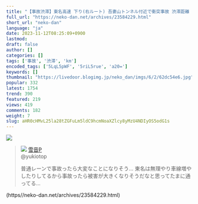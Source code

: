 ```yaml
---
title: "【事故渋滞】東名高速 下り(右ルート) 吾妻山トンネル付近で衝突事故 渋滞距離 3.0km "
full_url: "https://neko-dan.net/archives/23584229.html"
short_url: "neko-dan"
language: "ja"
date: 2023-11-12T08:25:09+0900
lastmod: 
draft: false
author: []
categories: []
tags: ['事故', '渋滞', 'km']
encoded_tags: ['5LqL5pWF', '5riL5rue', 'a20=']
keywords: []
thumbnail: "https://livedoor.blogimg.jp/neko_dan/imgs/6/2/62dc54e6.jpg"
popular: 332
latest: 1754
trend: 390
featured: 219
views: 419
comments: 182
weight: 7
slug: aHR0cHMvL25la28tZGFuLm5ldC9hcmNoaXZlcy8yMzU4NDIyOS5odG1s
---
```


![](https://livedoor.blogimg.jp/neko_dan/imgs/6/2/62dc54e6.jpg)

<blockquote id='twibodyfaUqyExHpR'> <p> <img src='https//livedoor.blogimg.jp/neko_dan/imgs/7/2/72fe4c5b.jpg'> <a href='https//twitter.com/yukiotop/status/1723478308980207987' target='_blank'>雪音P </a><br> @yukiotop </p> <p id='twitextfaUqyExHpR'> 普通レーンで事故ったら大変なことになりそう… 東名は無理やり車線増やしたりしてるから事故ったら被害が大きくなりそうだなと思ってたまに通ってる… </p> <p> <a href='https//twitter.com/yukiotop/status/1723478308980207987' target='_blank'></a> </p> </blockquote> 

(https//neko-dan.net/archives/23584229.html)
